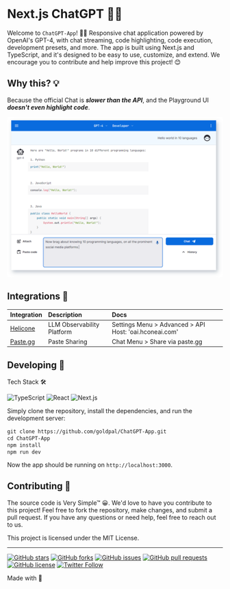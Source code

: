 # Next.js ChatGPT 🤖💬

Welcome to `ChatGPT-App`! 🎉🚀 Responsive chat application powered by OpenAI's GPT-4, with chat streaming, code
highlighting, code execution, development presets, and more. The app is built using Next.js and TypeScript, and it's
designed to be easy to use, customize, and extend. We encourage you to contribute and help improve this project! 😊

## Why this? 💡

Because the official Chat is ___slower than the API___, and the Playground UI ___doesn't even highlight code___.

![Ask away, paste a ton, copy the gems](docs/screenshot_web_highlighting.png)

## Integrations 🤝

| Integration                          | Description                | Docs                                                   |
|:-------------------------------------|:---------------------------|:-------------------------------------------------------|
| [Helicone](https://www.helicone.ai/) | LLM Observability Platform | Settings Menu > Advanced > API Host: 'oai.hconeai.com' |
| [Paste.gg](https://paste.gg/)        | Paste Sharing              | Chat Menu > Share via paste.gg                         |

## Developing 🚀

Tech Stack 🛠️

![TypeScript](https://img.shields.io/badge/TypeScript-007ACC?style=for-the-badge&logo=typescript&logoColor=white)
![React](https://img.shields.io/badge/React-61DAFB?style=for-the-badge&logo=react&logoColor=black)
![Next.js](https://img.shields.io/badge/Next.js-000000?style=for-the-badge&logo=vercel&logoColor=white)

Simply clone the repository, install the dependencies, and run the development server:

```
git clone https://github.com/goldpal/ChatGPT-App.git
cd ChatGPT-App
npm install
npm run dev
```

Now the app should be running on `http://localhost:3000`.

## Contributing 🙌

The source code is Very Simple™ 😀. We'd love to have you contribute to this project! Feel free to fork the repository,
make changes, and submit a pull request. If you have any questions or need help, feel free to reach out to us.

This project is licensed under the MIT License.


---

[![GitHub stars](https://img.shields.io/github/stars/goldpal/ChatGPT-App)](https://github.com/goldpal/ChatGPT-App/stargazers)
[![GitHub forks](https://img.shields.io/github/forks/goldpal/ChatGPT-App)](https://github.com/goldpal/ChatGPT-App/network)
[![GitHub issues](https://img.shields.io/github/issues/goldpal/ChatGPT-App)](https://github.com/goldpal/ChatGPT-App/issues)
[![GitHub pull requests](https://img.shields.io/github/issues-pr/goldpal/ChatGPT-App)](https://github.com/goldpal/ChatGPT-App/pulls)
[![GitHub license](https://img.shields.io/github/license/goldpal/ChatGPT-App)](https://github.com/goldpal/ChatGPT-App/LICENSE)
[![Twitter Follow](https://img.shields.io/twitter/follow/goldpal?style=social)](https://twitter.com/goldpal)

Made with 💙
